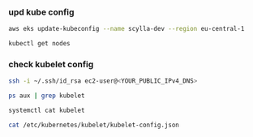 ### upd kube config
```bash
aws eks update-kubeconfig --name scylla-dev --region eu-central-1

kubectl get nodes
```

### check kubelet config
```bash
ssh -i ~/.ssh/id_rsa ec2-user@<YOUR_PUBLIC_IPv4_DNS>

ps aux | grep kubelet

systemctl cat kubelet

cat /etc/kubernetes/kubelet/kubelet-config.json
```